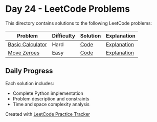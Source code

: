 # Day 24 - LeetCode Problems

This directory contains solutions to the following LeetCode problems:

| Problem | Difficulty | Solution | Explanation |
|---------|------------|----------|-------------|
| [Basic Calculator](https://leetcode.com/problems/basic-calculator/description/) | Hard | [Code](basic_calculator.py) | [Explanation](basic_calculator.md) |
| [Move Zeroes](https://leetcode.com/problems/move-zeroes/) | Easy | [Code](move_zeroes.py) | [Explanation](move_zeroes.md) |

## Daily Progress

Each solution includes:
- Complete Python implementation
- Problem description and constraints
- Time and space complexity analysis

Created with [LeetCode Practice Tracker](https://github.com/AnuranjanJain/solutions)
